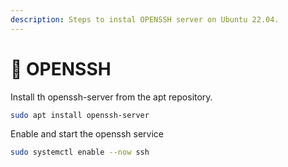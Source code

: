 ```yaml
---
description: Steps to instal OPENSSH server on Ubuntu 22.04.
---
```


# 🔑 OPENSSH

Install th openssh-server from the apt repository.

```sh
sudo apt install openssh-server
```

Enable and start the openssh service

```sh
sudo systemctl enable --now ssh
```
